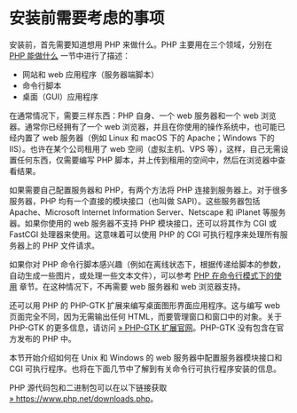 安装前需要考虑的事项
====================

安装前，首先需要知道想用 PHP 来做什么。PHP 主要用在三个领域，分别在
<a href="/intro-whatcando.html" class="link">PHP 能做什么</a>
一节中进行了描述：

-   <span class="simpara">网站和 web 应用程序（服务器端脚本）</span>
-   <span class="simpara">命令行脚本</span>
-   <span class="simpara">桌面（GUI）应用程序</span>

在通常情况下，需要三样东西：PHP 自身、一个 web 服务器和一个 web
浏览器。通常你已经拥有了一个 web
浏览器，并且在你使用的操作系统中，也可能已经内置了 web 服务器（例如
Linux 和 macOS 下的 Apache；Windows 下的 IIS）。也许在某个公司租用了 web
空间（虚拟主机、VPS 等），这样，自己无需设置任何东西，仅需要编写 PHP
脚本，并上传到租用的空间中，然后在浏览器中查看结果。

如果需要自己配置服务器和 PHP，有两个方法将 PHP
连接到服务器上。对于很多服务器，PHP 均有一个直接的模块接口（也叫做
SAPI）。这些服务器包括 Apache、Microsoft Internet Information
Server、Netscape 和 iPlanet 等服务器。如果你使用的 web 服务器不支持 PHP
模块接口，还可以将其作为 CGI 或 FastCGI 处理器来使用。这意味着可以使用
PHP 的 CGI 可执行程序来处理所有服务器上的 PHP 文件请求。

如果你对 PHP
命令行脚本感兴趣（例如在离线状态下，根据传递给脚本的参数，自动生成一些图片，或处理一些文本文件），可以参考
<a href="/features/commandline.html" class="link">PHP 在命令行模式下的使用</a>
章节。在这种情况下，不再需要 web 服务器和 web 浏览器支持。

还可以用 PHP 的 PHP-GTK 扩展来编写桌面图形界面应用程序。这与编写 web
页面完全不同，因为无需输出任何 HTML，而要管理窗口和窗口中的对象。关于
PHP-GTK 的更多信息，请访问
<a href="http://gtk.php.net/" class="link external">» PHP-GTK 扩展官网</a>。PHP-GTK
没有包含在官方发布的 PHP 中。

本节开始介绍如何在 Unix 和 Windows 的 web 服务器中配置服务器模块接口和
CGI 可执行程序。也将在下面几节中了解到有关命令行可执行程序安装的信息。

PHP 源代码包和二进制包可以在以下链接获取
<a href="https://www.php.net/downloads.php" class="link external">» https://www.php.net/downloads.php</a>。
